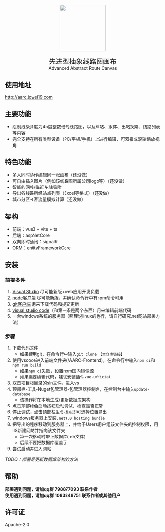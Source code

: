 <img src="https://gitee.com/au114514/aarc/raw/master/AARC-Frontend/src/assets/logo/aarc.svg" width="150px" style="display:block;margin:auto"/>

<div style="text-align:center;margin-top:15px">
<div style="font-size:22px">先进型抽象线路图画布</div>
Advanced Abstract Route Canvas
</div>

## 使用地址
http://aarc.jowei19.com

## 主要功能
- 绘制线条角度为45度整数倍的线路图，以及车站、水体、出站换乘、线路列表等内容
- 完全支持在所有类型设备（PC/平板/手机）上进行编辑，可双指或滚轮缩放视角

## 特色功能
- 多人同时协作编辑同一张画布（还没做）
- 可自由插入图片（例如该线路图所属公司logo等）（还没做）
- 智能的网格/临近车站吸附
- 导出各线路所经站点列表（Excel等格式）（还没做）
- 城市分区->客流量模拟计算（还没做）

## 架构
- 前端：vue3 + vite + ts
- 后端：aspNetCore
- 双向即时通讯：signalR
- ORM：entityFrameworkCore

## 安装
### 前提条件
1. [Visual Studio](https://visualstudio.microsoft.com/zh-hans/) 尽可能新版+web应用开发负载
2. [node客户端](https://nodejs.org/en) 尽可能新版，并确认命令行中有npm命令可用
3. [git客户端](https://git-scm.com/downloads) 用来下载代码和提交更新
4. [visual studio code](https://code.visualstudio.com/download)（和第一条是两个东西）用来编辑前端代码
5. 一台windows系统的服务器（照理说linux的也行，请自行研究.net网站部署方法）

### 步骤
1. 下载代码文件  
    - 如果使用git，在命令行中输入`git clone 【本仓库链接】`
2. 使用vscode进入前端文件夹(/AARC-Frontend)，在命令行中输入`npm ci`和`npm run build`
    - 如果`npm ci`失败，设置npm国内镜像源
    - 如果需要编辑代码，建议安装插件`Vue-Official`
3. 双击项目根目录的sln文件，进入vs
4. 顶部栏-工具-Nuget包管理器-包管理器控制台，在控制台中输入`update-database`
    - 该操作将在本地生成/更新数据库架构
5. 点击顶部绿色启动按钮启动调试，检查是否正常
6. 停止调试，点击顶部栏`生成-发布`即可选择位置导出
7. windows服务器上安装`.net9.0 hosting bundle`
8. 把导出的程序移动到服务器上，并给予Users用户组该文件夹的控制权限，用IIS新建网站并指向该文件夹
    - 第一次移动时带上数据库(.db文件)
    - 后续不要把数据库覆盖了
9. 尝试启动并进入网站

*TODO：部署后更新数据库架构的方法*

## 帮助
**部署遇到问题，请加qq群 798877093 联系作者**  
**使用遇到问题，请加qq群 1083848751 联系作者或其他用户**

## 许可证
Apache-2.0